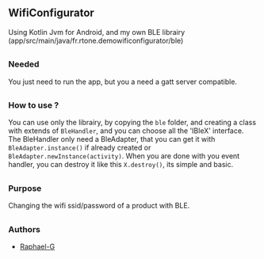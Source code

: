 ## WifiConfigurator

Using Kotlin Jvm for Android, and my own BLE librairy (app/src/main/java/fr.rtone.demowificonfigurator/ble)

##

### Needed

You just need to run the app, but you a need a gatt server compatible.

##
### How to use ?

You can use only the librairy, by copying the `ble` folder, and creating a class with extends of `BleHandler`, and you can choose all the 'IBleX' interface.
The BleHandler only need a BleAdapter, that you can get it with  `BleAdapter.instance()` if already created or `BleAdapter.newInstance(activity)`.
When you are done with you event handler, you can destroy it like this `X.destroy()`, its simple and basic.

##

### Purpose

Changing the wifi ssid/password of a product with BLE.

##
### Authors
 * [Raphael-G](https://github.com/Clemon-R)
